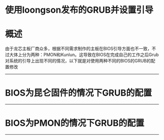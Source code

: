 使用loongson发布的GRUB并设置引导
=============================

# 概述

由于龙芯主板厂商众多，根据不同需求制作的主板在BIOS引导方面也不一致，不过大体上分为两种：PMON和Kunlun。这导致在BIOS在完成自己的工作之后Grub对系统的引导上出现不同的情况，以下就是对使用两种不同的BIOS的GRUB的配置修改
_____________________________

# BIOS为昆仑固件的情况下GRUB的配置
_____________________________

# BIOS为PMON的情况下GRUB的配置
_____________________________
